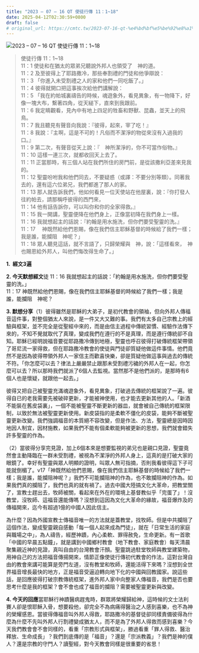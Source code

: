 ```yaml
---
title: "2023 – 07 – 16 QT 使徒行傳 11：1~18"
date: 2025-04-12T02:30:59+0800
draft: false
# original_url: https://cmtc.tw/2023-07-16-qt-%e4%bd%bf%e5%be%92%e8%a1%8c%e5%82%b3-11%ef%bc%9a118
---
```


![2023 – 07 – 16 QT  使徒行傳 11：1\~18](/images/qt.jpg  "2023 – 07 – 16 QT  使徒行傳 11：1\~18")

> 使徒行傳 11：1\~18  
> 11：1 使徒和在猶太的眾弟兄聽說外邦人也領受了　神的道。  
> 11：2 及至彼得上了耶路撒冷，那些奉割禮的門徒和他爭辯說：  
> 11：3 「你進入未受割禮之人的家和他們一同吃飯了。」  
> 11：4 彼得就開口把這事挨次給他們講解說：  
> 11：5 「我在約帕城裏禱告的時候，魂遊象外，看見異象，有一物降下，好像一塊大布，繫著四角，從天縋下，直來到我跟前。  
> 11：6 我定睛觀看，見內中有地上四足的牲畜和野獸、昆蟲，並天上的飛鳥。  
> 11：7 我且聽見有聲音向我說：『彼得，起來，宰了吃！』  
> 11：8 我說：『主啊，這是不可的！凡俗而不潔淨的物從來沒有入過我的口。』  
> 11：9 第二次，有聲音從天上說：『　神所潔淨的，你不可當作俗物。』  
> 11：10 這樣一連三次，就都收回天上去了。  
> 11：11 正當那時，有三個人站在我們所住的房門前，是從該撒利亞差來見我的。  
> 11：12 聖靈吩咐我和他們同去，不要疑惑（或譯：不要分別等類）。同著我去的，還有這六位弟兄，我們都進了那人的家。  
> 11：13 那人就告訴我們，他如何看見一位天使站在他屋裏，說：『你打發人往約帕去，請那稱呼彼得的西門來，  
> 11：14 他有話告訴你，可以叫你和你的全家得救。』  
> 11：15 我一開講，聖靈便降在他們身上，正像當初降在我們身上一樣。  
> 11：16 我就想起主的話說：『約翰是用水施洗，但你們要受聖靈的洗。』  
> 11：17 　神既然給他們恩賜，像在我們信主耶穌基督的時候給了我們一樣；我是誰，能攔阻　神呢？」  
> 11：18 眾人聽見這話，就不言語了，只歸榮耀與　神，說：「這樣看來，　神也賜恩給外邦人，叫他們悔改得生命了。」

**1.  經文3遍**

**2. 今天默想經文**徒 11：16 我就想起主的話說：「約翰是用水施洗，但你們要受聖靈的洗。」  
11：17 神既然給他們恩賜，像在我們信主耶穌基督的時候給了我們一樣；我是誰，能攔阻　神呢？

**3. 默想分享**（1）彼得雖然是耶穌的大弟子，是初代教會的領袖，但向外邦人傳福音這件事，對整個猶太人來說，是一件又大又難的事。我們有太多自己宗教上的經驗與框架，並不完全是從聖經中來的，而是由信主過程中傳統習慣、經驗作法傳下來的，不知不覺就取代了真理，變成我們在遵行的不是真理，而是遵行傳統卻不自知。耶穌已經明說福音要從耶路撒冷傳到地極，聖靈也呼召彼得打破傳統框架帶領了哥尼流一家得救，但在耶路撒冷教會的使徒與門徒卻質疑他做這件事情。他們竟然不是因為彼得帶領外邦人一家信主而歡喜快樂，卻是質疑他做這事與過去的傳統不符。「你怎麼可以去？律法上嚴嚴禁止跟那未受割禮污穢的外邦人在一起，你怎麼可以去？所以那時我們就派了6個人去監視。當然那不是他們派的，是那時有6個人也是懷疑，就跟他一起去。」

彼得又把自己被聖靈充滿魂遊象外，看見異象，打破過去傳統的框架說了一遍。彼得自已的老我需要先被破碎更新，才能被神使用，也才能去更新其他的人。「新酒不能裝在舊皮袋裏」，一個不能被聖靈不斷更新的器皿，就會被自己傳統的框架限制，以致於無法被聖靈更新使用。新皮袋指的是柔軟不僵化的皮袋，能夠不斷被聖靈更新改變。我們強調福音的本質絕不容改變，但是作法、方法，聖靈總是因時因地因人制宜，因材施教，如果我們不能有個柔軟能夠被更新的思想，我們就會錯失許多聖靈的作為。

（2）當彼得分享完見證，加上6個本來是想要監視的弟兄也是親口見證，聖靈竟然會主動降臨在一群未受割禮，被視為不潔淨的外邦人身上，這真的是打破大家的眼鏡了。幸好有聖靈與眾人明顯的證明，叫眾人無可指摘，否則我看彼得這下子可能就倒楣了。v17「神既然給他們恩賜，像在我們信主耶穌基督的時候給了我們一樣；我是誰，能攔阻神呢？」我們不可能攔阻神的作為，也不敢攔阻神的作為。如果我們真的攔阻了，我們也真的就有禍了。過去中國大陸搞文化大革命，把教堂關了，宣教士趕出去，牧師被關，看起來在外在的環境上基督教似乎「完蛋了」！沒教堂，沒牧師、這福音還能傳嗎？沒想到這因為文化大革命的緣故，福音爆炸及的傳福開來，迄今有超過1億的中國人因此信主。

為什麼？因為外國宣教士傳福音唯一的方法就是蓋教堂，找牧師。但是中共攔阻了這個作法，變成聖靈親自感動「每一個人起來成為門徒」，就在「日常生活的家庭與職場之中」，為人禱告，經歷神蹟，內心柔軟、罪得赦免，生命更新。有一首歌「中國的早晨五點鐘」，就是講到中國鄉村教會（地下教會、家庭教會）每天清晨聚集親近神的見證，真叫自由的台灣教會汗顏。聖靈跳過駐堂牧師與教堂建築物，用神自己的方法把福音傳揚開來，情節正像使徒行傳初代教會的作法，這對台灣自由的教會來講可能算是旁門左道，沒有教堂和牧師，還能活得下來嗎？沒想到全世界福音增長最快的地方，正是福音受逼迫轉向地下化的中國與回教國家。說這些話，是回應彼得打破宗教傳統框架，進外邦人家中向整家人傳福音，我們是否也要思考什麼是我的框架？會不會也成了福音的攔阻？需要被聖靈更新與改變。

**4. 今天的回應**當耶穌行神蹟醫病趕鬼時，群眾將榮耀歸給神，這時候的文士法利賽人卻是恨耶穌入骨，想要殺他，卻完全不為病痛得醫治之人感到喜樂，也不為神的榮耀感恩。當彼得傳福音叫外邦人得救，耶路撒冷的基督徒卻同樣責備彼得為什麼為什麼不先叫外邦人行割禮變成猶太人，而不是為了外邦人得救而感到喜樂？今天我們教會會不會同樣的，看重「宗教形式與框架」，勝過看重「罪人得救、醫治釋放、生命成長」？我們到底傳的是「福音」？還是「宗派教義」？我們是神的僕人？還是宗教的守門人？讀聖經，對今天教會同樣是很重要的省思！